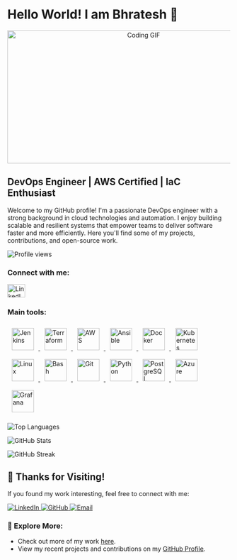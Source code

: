 <h1 align="left">Hello World! I am Bhratesh 👋</h1>

<div align="center">
  <img src="https://media.giphy.com/media/dWesBcTLavkZuG35MI/giphy.gif" width="600" height="300" alt="Coding GIF"/>
</div>

## DevOps Engineer | AWS Certified | IaC Enthusiast

Welcome to my GitHub profile! I'm a passionate DevOps engineer with a strong background in cloud technologies and automation. I enjoy building scalable and resilient systems that empower teams to deliver software faster and more efficiently. Here you'll find some of my projects, contributions, and open-source work.

<p align="left">
  <img src="https://komarev.com/ghpvc/?username=bhrateshd&label=Profile%20views&color=0e75b6&style=flat" alt="Profile views"/>
</p>

<h3 align="left">Connect with me:</h3>
<p align="left">
  <a href="https://linkedin.com/in/bhrateshd" target="_blank">
    <img src="https://raw.githubusercontent.com/rahuldkjain/github-profile-readme-generator/master/src/images/icons/Social/linked-in-alt.svg" alt="LinkedIn" height="30" width="40"/>
  </a>
</p>

<h3 align="left">Main tools:</h3>
<p align="left">
  <a href="https://www.jenkins.io/" target="_blank">
    <img src="https://profilinator.rishav.dev/skills-assets/jenkins-icon.svg" alt="Jenkins" height="50" style="margin: 10px"/>
  </a>
  <a href="https://www.terraform.io/" target="_blank">
    <img src="https://profilinator.rishav.dev/skills-assets/terraformio-icon.svg" alt="Terraform" height="50" style="margin: 10px"/>
  </a>
  <a href="https://aws.amazon.com/" target="_blank">
    <img src="https://profilinator.rishav.dev/skills-assets/amazonwebservices-original-wordmark.svg" alt="AWS" height="50" style="margin: 10px"/>
  </a>
  <a href="https://www.ansible.com/" target="_blank">
    <img src="https://profilinator.rishav.dev/skills-assets/ansible.png" alt="Ansible" height="50" style="margin: 10px"/>
  </a>
  <a href="https://www.docker.com/" target="_blank">
    <img src="https://profilinator.rishav.dev/skills-assets/docker-original-wordmark.svg" alt="Docker" height="50" style="margin: 10px"/>
  </a>
  <a href="https://kubernetes.io/" target="_blank">
    <img src="https://profilinator.rishav.dev/skills-assets/kubernetes-icon.svg" alt="Kubernetes" height="50" style="margin: 10px"/>
  </a>
  <a href="https://www.linux.org/" target="_blank">
    <img src="https://profilinator.rishav.dev/skills-assets/linux-original.svg" alt="Linux" height="50" style="margin: 10px"/>
  </a>
  <a href="https://www.gnu.org/software/bash/" target="_blank">
    <img src="https://profilinator.rishav.dev/skills-assets/gnu_bash-icon.svg" alt="Bash" height="50" style="margin: 10px"/>
  </a>
  <a href="https://github.com/" target="_blank">
    <img src="https://profilinator.rishav.dev/skills-assets/git-scm-icon.svg" alt="Git" height="50" style="margin: 10px"/>
  </a>
  <a href="https://www.python.org/" target="_blank">
    <img src="https://profilinator.rishav.dev/skills-assets/python-original.svg" alt="Python" height="50" style="margin: 10px"/>
  </a>
  <a href="https://www.postgresql.org/" target="_blank">
    <img src="https://profilinator.rishav.dev/skills-assets/postgresql-original-wordmark.svg" alt="PostgreSQL" height="50" style="margin: 10px"/>
  </a>
  <a href="https://azure.microsoft.com/en-in/" target="_blank">
    <img src="https://profilinator.rishav.dev/skills-assets/microsoft_azure-icon.svg" alt="Azure" height="50" style="margin: 10px"/>
  </a>
  <a href="https://grafana.com/" target="_blank">
    <img src="https://profilinator.rishav.dev/skills-assets/grafana.png" alt="Grafana" height="50" style="margin: 10px"/>
  </a>
</p>

<!-- Align the following sections to the left -->
<p align="left">
  <img src="https://github-readme-stats.vercel.app/api/top-langs?username=bhrateshd&show_icons=true&locale=en&layout=compact" alt="Top Languages" />
</p>

<p align="left">
  <img src="https://github-readme-stats.vercel.app/api?username=bhrateshd&show_icons=true&locale=en" alt="GitHub Stats" />
</p>

<p align="left">
  <img src="https://github-readme-streak-stats.herokuapp.com/?user=bhrateshd&date_format=j%20M%5B%20Y%5D" alt="GitHub Streak"/>
</p>



## 🙏 Thanks for Visiting!

If you found my work interesting, feel free to connect with me:

<p align="left">
  <a href="https://linkedin.com/in/bhrateshdhangar" target="_blank">
    <img src="https://img.shields.io/badge/-LinkedIn-blue?style=flat-square&logo=linkedin" alt="LinkedIn">
  </a>
  <a href="https://github.com/bhrateshd" target="_blank">
    <img src="https://img.shields.io/badge/-GitHub-black?style=flat-square&logo=github" alt="GitHub">
  </a>
  <a href="mailto:bhrateshd@gmail.com" target="_blank">
    <img src="https://img.shields.io/badge/-Email-red?style=flat-square&logo=gmail&logoColor=white" alt="Email">
  </a>
</p>

### 📂 Explore More:
- Check out more of my work [here](https://github.com/bhrateshd).
- View my recent projects and contributions on my [GitHub Profile](https://github.com/bhrateshd?tab=repositories).
